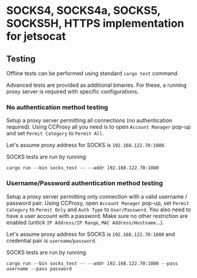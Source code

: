 # SOCKS4, SOCKS4a, SOCKS5, SOCKS5H, HTTPS implementation for jetsocat

## Testing

Offline tests can be performed using standard `cargo test` command.

Advanced tests are provided as additional binaries.
For these, a running proxy server is required with specific configurations.

### No authentication method testing

Setup a proxy server permitting all connections (no authentication required).
Using CCProxy all you need is to open `Account Manager` pop-up and set `Permit Category` to `Permit All`.

Let's assume proxy address for SOCKS is `192.168.122.70:1080`.

SOCKS tests are run by running

```
cargo run --bin socks_test -- --addr 192.168.122.70:1080
```

### Username/Password authentication method testing

Setup a proxy server permitting only connection with a valid username / password pair.
Using CCProxy, open `Account Manager` pop-up, set `Permit Category` to `Permit Only` and `Auth Type` to `User/Password`.
You also need to have a user account with a password. Make sure no other restriction are enabled (untick `IP Address/IP Range`, `MAC Address/Hostname`…).

Let's assume proxy address for SOCKS is `192.168.122.70:1080` and credential pair is `username`/`password`.

SOCKS tests are run by running

```
cargo run --bin socks_test -- --addr 192.168.122.70:1080 --pass username --pass password
```

